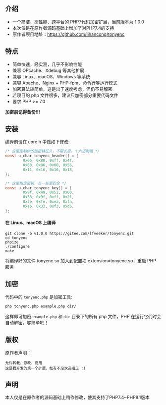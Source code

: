 ## 介绍

- 一个简洁、高性能、跨平台的 PHP7代码加密扩展，当前版本为 1.0.0
- 本次仅是在原作者源码基础上增加了对PHP7.4的支持
- 原作者项目地址：https://github.com/lihancong/tonyenc

## 特点

- 简单快速，经实测，几乎不影响性能
- 兼容 OPcache、Xdebug 等其他扩展
- 兼容 Linux、macOS、Windows 等系统
- 兼容 Apache、Nginx + PHP-fpm、命令行等运行模式
- 加密算法较简单，这是出于速度考虑，但仍不易解密
- 若项目的 php 文件很多，建议只加密部分重要代码文件
- 要求 PHP >= 7.0

**加密前记得备份!!!**

## 安装

编译前请在 core.h 中做如下修改:
```c
/* 这里定制你的加密特征头，不限长度，十六进制哦 */
const u_char tonyenc_header[] = {
        0x66, 0x88, 0xff, 0x4f,
        0x68, 0x86, 0x00, 0x56,
        0x11, 0x16, 0x16, 0x18,
};

/* 这里指定密钥，长一些更安全 */
const u_char tonyenc_key[] = {
        0x9f, 0x49, 0x52, 0x00,
        0x58, 0x9f, 0xff, 0x21,
        0x3e, 0xfe, 0xea, 0xfa,
        0xa6, 0x33, 0xf3, 0xc6,
};
```

#### 在 Linux、macOS 上编译
```
git clone -b v1.0.0 https://gitee.com/lfveeker/tonyenc.git
cd tonyenc
phpize
./configure
make
```
将编译好的文件 tonyenc.so 加入到配置项 extension=tonyenc.so，重启 PHP 服务

## 加密

代码中的 `tonyenc.php` 是加密工具:
```bash
php tonyenc.php example.php dir/
```
这样即可加密 `example.php` 和 `dir` 目录下的所有 php 文件，PHP 在运行它们时会自动解密，够简单吧！

## 版权
原作者声明：
```
允许转载、修改、商用
这是我开发的第一个扩展，如有不足欢迎指正 :)
```
## 声明
本人仅是在原作者的源码基础上稍作修改，使其支持了PHP7.4~PHP8.1版本
